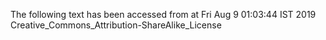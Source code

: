 The following text has been accessed from at Fri Aug 9 01:03:44 IST 2019
Creative_Commons_Attribution-ShareAlike_License
